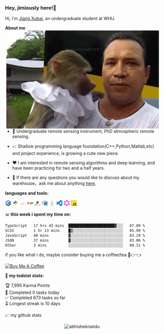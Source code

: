### Hey, jimiously here!👋

Hi, i'm [Jiang Xubai](https://jiangxb8.github.io/git-jimiously.com/), an undergraduate student at WHU.

**About me**
  <img align="right" alt="GIF" src="https://github.com/Jiangxb8/Jiangxb8/blob/main/wow.gif?raw=true" width="500" height="320" />
- 💼 Undergraduate remote sensing instrument, PhD atmospheric remote sensing.

- 📈 Shallow programming language foundation(C++,Python,Matlab,etc) and project experience, is growing a cute new piece.

- ❤️ I am interested in remote sensing algorithms and deep learning, and have been practicing for two and a half years.

- 💬 If there are any questions you would like to discuss about my warehouse，ask me about anything [here](https://github.com/Jiangxb8/Jiangxb8/issues).

**languages and tools:**  

<code><img height="20" src="https://raw.githubusercontent.com/github/explore/80688e429a7d4ef2fca1e82350fe8e3517d3494d/topics/cpp/cpp.png"></code>
<code><img height="20" src="https://raw.githubusercontent.com/github/explore/80688e429a7d4ef2fca1e82350fe8e3517d3494d/topics/python/python.png"></code>
<code><img height="20" src="https://raw.githubusercontent.com/github/explore/80688e429a7d4ef2fca1e82350fe8e3517d3494d/topics/mysql/mysql.png"></code>
<code><img height="20" src="https://raw.githubusercontent.com/github/explore/80688e429a7d4ef2fca1e82350fe8e3517d3494d/topics/git/git.png"></code>
<code><img height="20" src="https://raw.githubusercontent.com/github/explore/80688e429a7d4ef2fca1e82350fe8e3517d3494d/topics/matlab/matlab.png"></code>
<code><img height="20" src="https://raw.githubusercontent.com/github/explore/80688e429a7d4ef2fca1e82350fe8e3517d3494d/topics/r/r.png"></code>
<code><img height="20" src="https://raw.githubusercontent.com/github/explore/80688e429a7d4ef2fca1e82350fe8e3517d3494d/topics/java/java.png"></code>
<code><img height="20" src="https://raw.githubusercontent.com/github/explore/5c058a388828bb5fde0bcafd4bc867b5bb3f26f3/topics/vscode/vscode.png"></code>
<code><img height="20" src="https://raw.githubusercontent.com/github/explore/5c058a388828bb5fde0bcafd4bc867b5bb3f26f3/topics/graphql/graphql.png"></code>
<code><img height="20" src="https://raw.githubusercontent.com/github/explore/80688e429a7d4ef2fca1e82350fe8e3517d3494d/topics/javascript/javascript.png"></code>


📊 **this week i spent my time on:**
<!--START_SECTION:waka-->

```text
TypeScript   17 hrs 43 mins  █████████████████████▓░░░   87.09 %
SCSS         1 hr 13 mins    █▒░░░░░░░░░░░░░░░░░░░░░░░   05.99 %
JavaScript   40 mins         ▓░░░░░░░░░░░░░░░░░░░░░░░░   03.29 %
JSON         37 mins         ▓░░░░░░░░░░░░░░░░░░░░░░░░   03.06 %
Other        3 mins          ░░░░░░░░░░░░░░░░░░░░░░░░░   00.31 %
```

<!--END_SECTION:waka-->

if you like what i do, maybe consider buying me a coffee/tea 🥺👉👈

<a href="https://www.buymeacoffee.com/abhisheknaiidu" target="_blank"><img src="https://cdn.buymeacoffee.com/buttons/v2/default-red.png" alt="Buy Me A Coffee" width="150" ></a>

🚧 **my todoist stats:**
<!-- TODO-IST:START -->
🏆  7,995 Karma Points           
🌸  Completed 0 tasks today           
✅  Completed 673 tasks so far           
⏳  Longest streak is 10 days
<!-- TODO-IST:END -->


📈 my github stats

<p align="center"> <img src="https://github-readme-stats.vercel.app/api?username=abhisheknaiidu&show_icons=true&theme=gotham" alt="abhisheknaiidu" />



